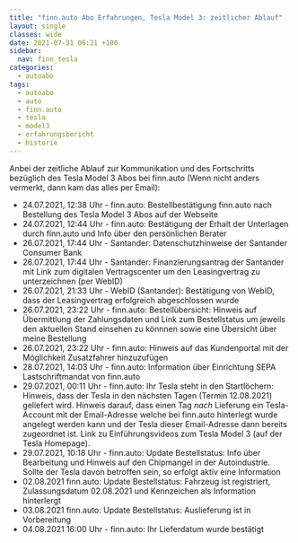 ```yaml
---
title: "finn.auto Abo Erfahrungen, Tesla Model 3: zeitlicher Ablauf"
layout: single
classes: wide
date: 2021-07-31 06:21 +100
sidebar:
  nav: finn_tesla
categories:
  - autoabo
tags:
  - autoabo
  - auto
  - finn.auto
  - tesla
  - model3
  - erfahrungsbericht
  - historie
---
```

Anbei der zeitliche Ablauf zur Kommunikation und des Fortschritts bezüglich des Tesla Model 3 Abos bei finn.auto (Wenn nicht anders vermerkt, dann kam das alles per Email):

- 24.07.2021, 12:38 Uhr - finn.auto: Bestellbestätigung finn.auto nach Bestellung des Tesla Model 3 Abos auf der Webseite
- 24.07.2021, 12:44 Uhr - finn.auto: Bestätigung der Erhalt der Unterlagen durch finn.auto und Info über den persönlichen Berater
- 26.07.2021, 17:44 Uhr - Santander: Datenschutzhinweise der Santander Consumer Bank
- 26.07.2021, 17:44 Uhr - Santander: Finanzierungsantrag der Santander mit Link zum digitalen Vertragscenter um den Leasingvertrag zu unterzeichnen (per WebID)
- 26.07.2021, 21:33 Uhr - WebID (Santander): Bestätigung von WebID, dass der Leasingvertrag erfolgreich abgeschlossen wurde
- 26.07.2021, 23:22 Uhr - finn.auto: Bestellübersicht: Hinweis auf Übermittlung der Zahlungsdaten und Link zum Bestellstatus um jeweils den aktuellen Stand einsehen zu könnnen sowie eine Übersicht über meine Bestellung
- 26.07.2021, 23:22 Uhr - finn.auto: Hinweis auf das Kundenportal mit der Möglichkeit Zusatzfahrer hinzuzufügen
- 28.07.2021, 14:03 Uhr - finn.auto: Information über Einrichtung SEPA Lastschriftmandat von finn.auto
- 29.07.2021, 00:11 Uhr - finn.auto: Ihr Tesla steht in den Startlöchern: Hinweis, dass der Tesla in den nächsten Tagen (Termin 12.08.2021) geliefert wird. Hinweis darauf, dass einen Tag _nach_ Lieferung ein Tesla-Account mit der Email-Adresse welche bei finn.auto hinterlegt wurde angelegt werden kann und der Tesla dieser Email-Adresse dann bereits zugeordnet ist. Link zu Einführungsvideos zum Tesla Model 3 (auf der Tesla Homepage).
- 29.07.2021, 10:18 Uhr - finn.auto: Update Bestellstatus: Info über Bearbeitung und Hinweis auf den Chipmangel in der Autoindustrie. Sollte der Tesla davon betroffen sein, so erfolgt aktiv eine Information
- 02.08.2021 finn.auto: Update Bestellstatus: Fahrzeug ist registriert, Zulassungsdatum 02.08.2021 und Kennzeichen als Information hinterlergt
- 03.08.2021 finn.auto: Update Bestellstatus: Auslieferung ist in Vorbereitung
- 04.08.2021 16:00 Uhr - finn.auto: Ihr Lieferdatum wurde bestätigt


